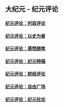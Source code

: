 ## 大纪元 - 纪元评论

#### [纪元评论：时政评论](indexes/nsc1025/README.md?03160330)
#### [纪元评论：以史为鉴](indexes/nsc1028/README.md?03160330)
#### [纪元评论：感悟随笔](indexes/nsc1035/README.md?03160330)
#### [纪元评论：纪元特稿](indexes/nsc424/README.md?03160330)
#### [纪元评论：财经评论](indexes/nsc1026/README.md?03160330)
#### [纪元评论：自由广场](indexes/nsc993/README.md?03160330)
#### [纪元评论：纪元社论](indexes/nsc422/README.md?03160330)
